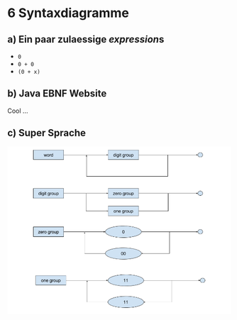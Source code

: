 # 6 Syntaxdiagramme

## a) Ein paar zulaessige *expression*s

* `0`
* `0 + 0`
* `(0 + x)`

## b) Java EBNF Website

Cool ...

## c) Super Sprache

![Syntaxdiagramm](syntaxdiagram.png)
